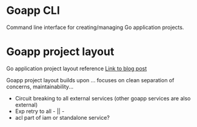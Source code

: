 # Goapp CLI
Command line interface for creating/managing Go application projects.  

# Goapp project layout
Go application project layout reference
[Link to blog post]()

Goapp project layout builds upon ... focuses on clean separation of concerns, maintainability...
- Circuit breaking to all external services (other goapp services are also external)
- Exp retry to all - || -
- acl part of iam or standalone service?